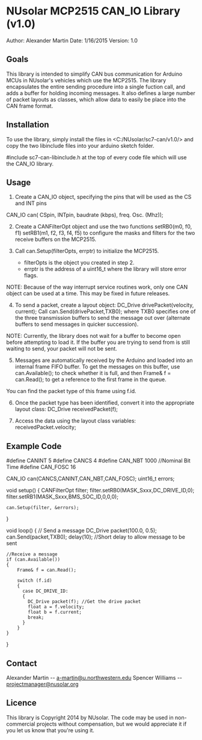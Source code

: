 NUsolar MCP2515 CAN_IO Library (v1.0)
==================================
Author: 	Alexander Martin
Date:		1/16/2015
Version:	1.0

Goals
-----
This library is intended to simplify CAN bus communication for Arduino MCUs in NUsolar's vehicles which use the MCP2515. The library encapsulates the entire sending procedure into a single fuction call, and adds a buffer for holding incoming messages. It also defines a large number of packet layouts as classes, which allow data to easily be place into the CAN frame format.

Installation
-----
To use the library, simply install the files in <C:/NUsolar/sc7-can/v1.0/> and copy the two libinclude files into your arduino sketch folder. 

#include sc7-can-libinclude.h
at the top of every code file which will use the CAN_IO library.


Usage
-----
1. Create a CAN_IO object, specifying the pins that will be used as the CS and INT pins

  CAN_IO can( CSpin, INTpin, baudrate (kbps), freq. Osc. (Mhz));

2. Create a CANFilterOpt object and use the two functions
	setRB0(m0, f0, f1)
	setRB1(m1, f2, f3, f4, f5)
to configure the masks and filters for the two receive buffers on the MCP2515.

3. Call can.Setup(filterOpts, errptr) to initialize the MCP2515.
	- filterOpts is the object you created in step 2.
	- errptr is the address of a uint16_t where the library will store error flags.

NOTE: Because of the way interrupt service routines work, only one CAN object can be used at a time. This may be fixed in future releases.

4. To send a packet, create a layout object:
	DC_Drive drivePacket(velocity, current);
Call
	can.Send(drivePacket,TXB0);
where TXB0 specifies one of the three transmission buffers to send the message out over (alternate buffers to send messages in quicker succession).

NOTE: Currently, the library does not wait for a buffer to become open before attempting to load it. If the buffer you are trying to send from is still waiting to send, your packet will not be sent.

5. Messages are automatically received by the Arduino and loaded into an internal frame FIFO buffer. To get the messages on this buffer, use
	can.Available();
to check whether it is full, and then
	Frame& f = can.Read();
to get a reference to the first frame in the queue.

You can find the packet type of this frame using f.id.

6. Once the packet type has been identified, convert it into the appropriate layout class:
	DC_Drive receivedPacket(f);

7. Access the data using the layout class variables:
	receivedPacket.velocity;

Example Code
------------
#define CANINT 5
#define CANCS 4
#define CAN_NBT 1000  //Nominal Bit Time
#define CAN_FOSC 16

CAN_IO can(CANCS,CANINT,CAN_NBT,CAN_FOSC);
uint16_t errors;

void setup()
{
	CANFilterOpt filter;
	filter.setRB0(MASK_Sxxx,DC_DRIVE_ID,0);
	filter.setRB1(MASK_Sxxx,BMS_SOC_ID,0,0,0);

	can.Setup(filter, &errors);
}

void loop()
{
	// Send a message
	DC_Drive packet(100.0, 0.5);
	can.Send(packet,TXB0);
	delay(10); //Short delay to allow message to be sent

	//Receive a message
	if (can.Available())
	{
		Frame& f = can.Read();
		
		switch (f.id)
		{
		  case DC_DRIVE_ID:
		  {
			DC_Drive packet(f); //Get the drive packet
			float a = f.velocity;
			float b = f.current;
			break;
		  }
		}
	}
}


Contact
-------
Alexander Martin -- a-martin@u.northwestern.edu
Spencer Williams -- projectmanager@nusolar.org

Licence
-------
This library is Copyright 2014 by NUsolar. The code may be used in non-commercial projects without compensation, but we would appreciate it if you let us know that you're using it.